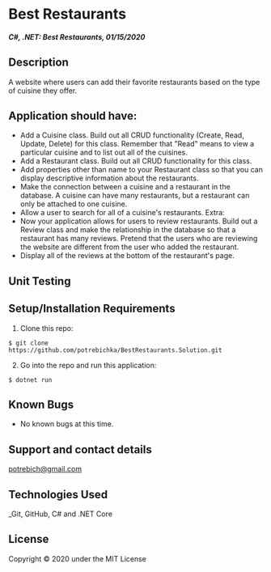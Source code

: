 # Best Restaurants

#### _C#, .NET: Best Restaurants, 01/15/2020_

## Description
A website where users can add their favorite restaurants based on the type of cuisine they offer.

## Application should have:

* Add a Cuisine class. Build out all CRUD functionality (Create, Read, Update, Delete) for this class. Remember that "Read" means to view a particular cuisine and to list out all of the cuisines.
* Add a Restaurant class. Build out all CRUD functionality for this class.
* Add properties other than name to your Restaurant class so that you can display descriptive information about the restaurants.
* Make the connection between a cuisine and a restaurant in the database. A cuisine can have many restaurants, but a restaurant can only be attached to one cuisine.
* Allow a user to search for all of a cuisine's restaurants.
Extra:
* Now your application allows for users to review restaurants. Build out a Review class and make the relationship in the database so that a restaurant has many reviews. Pretend that the users who are reviewing the website are different from the user who added the restaurant.
* Display all of the reviews at the bottom of the restaurant's page.

## Unit Testing


## Setup/Installation Requirements

1. Clone this repo:
```
$ git clone https://github.com/potrebichka/BestRestaurants.Solution.git
```

2. Go into the repo and run this application:
```
$ dotnet run
```

## Known Bugs
* No known bugs at this time.

## Support and contact details
potrebich@gmail.com

## Technologies Used
_Git, GitHub, C# and .NET Core


## License
Copyright © 2020 under the MIT License

